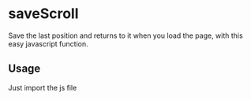# saveScroll
Save the last position and returns to it when you load the page, with this easy javascript function.


## Usage
Just import the js file
